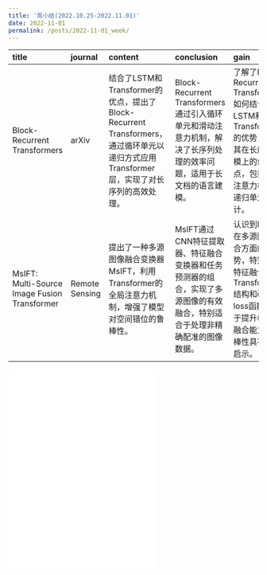 ```yaml
---
title: '周小结(2022.10.25-2022.11.01)'
date: 2022-11-01
permalink: /posts/2022-11-01_week/
---
```

| title                                        | journal        | content                                                                                                                                | conclusion                                                                                                               | gain                                                                                                                                  |
|:---------------------------------------------|:---------------|:---------------------------------------------------------------------------------------------------------------------------------------|:-------------------------------------------------------------------------------------------------------------------------|:--------------------------------------------------------------------------------------------------------------------------------------|
| Block-Recurrent Transformers                 | arXiv          | 结合了LSTM和Transformer的优点，提出了Block-Recurrent Transformers，通过循环单元以递归方式应用Transformer层，实现了对长序列的高效处理。 | Block-Recurrent Transformers通过引入循环单元和滑动注意力机制，解决了长序列处理的效率问题，适用于长文档的语言建模。       | 了解了Block-Recurrent Transformers如何结合LSTM和Transformer的优势，以及其在长序列建模上的创新点，包括滑动注意力机制和递归单元的设计。 |
| MsIFT: Multi-Source Image Fusion Transformer | Remote Sensing | 提出了一种多源图像融合变换器MsIFT，利用Transformer的全局注意力机制，增强了模型对空间错位的鲁棒性。                                     | MsIFT通过CNN特征提取器、特征融合变换器和任务预测器的组合，实现了多源图像的有效融合，特别适合于处理非精确配准的图像数据。 | 认识到MsIFT在多源图像融合方面的优势，特别是其特征融合Transformer结构和改进的loss函数，对于提升模型的融合能力和鲁棒性具有重要启示。    |

<embed src="/files/post/2022-11-01-week.pdf" type="application/pdf" height="400px" />
    